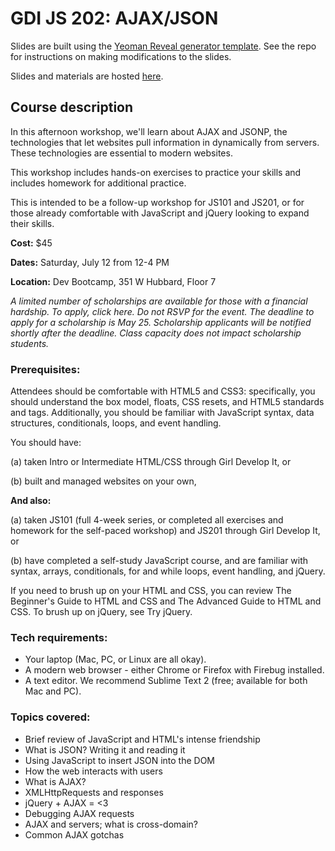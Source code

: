 # GDI JS 202: AJAX/JSON

Slides are built using the [Yeoman Reveal generator template](https://github.com/gdichicago/yeoman_reveal_template). See the repo for instructions on making modifications to the slides.

Slides and materials are hosted [here](http://gdichicago.com/classes/js202/workshop).

## Course description

In this afternoon workshop, we'll learn about AJAX and JSONP, the technologies that let websites pull information in dynamically from servers. These technologies are essential to modern websites.

This workshop includes hands-on exercises to practice your skills and includes homework for additional practice.

This is intended to be a follow-up workshop for JS101 and JS201, or for those already comfortable with JavaScript and jQuery looking to expand their skills.


**Cost:** $45

**Dates:** Saturday, July 12 from 12-4 PM

**Location:** Dev Bootcamp, 351 W Hubbard, Floor 7

*A limited number of scholarships are available for those with a financial hardship. To apply, click here. Do not RSVP for the event. The deadline to apply for a scholarship is May 25. Scholarship applicants will be notified shortly after the deadline. Class capacity does not impact scholarship students.*


### Prerequisites:

Attendees should be comfortable with HTML5 and CSS3: specifically, you should understand the box model, floats, CSS resets, and HTML5 standards and tags. Additionally, you should be familiar with JavaScript syntax, data structures, conditionals, loops, and event handling.

You should have:

(a) taken Intro or Intermediate HTML/CSS through Girl Develop It, or

(b) built and managed websites on your own,

**And also:**

(a) taken JS101 (full 4-week series, or completed all exercises and homework for the self-paced workshop) and JS201 through Girl Develop It, or

(b) have completed a self-study JavaScript course, and are familiar with syntax, arrays, conditionals, for and while loops, event handling, and jQuery.

If you need to brush up on your HTML and CSS, you can review The Beginner's Guide to HTML and CSS and The Advanced Guide to HTML and CSS. To brush up on jQuery, see Try jQuery.


### Tech requirements:

 - Your laptop (Mac, PC, or Linux are all okay).
 - A modern web browser - either Chrome or Firefox with Firebug installed.
 - A text editor. We recommend Sublime Text 2 (free; available for both Mac and PC).

### Topics covered:

 - Brief review of JavaScript and HTML's intense friendship
 - What is JSON? Writing it and reading it
 - Using JavaScript to insert JSON into the DOM
 - How the web interacts with users
 - What is AJAX?
 - XMLHttpRequests and responses
 - jQuery + AJAX = <3
 - Debugging AJAX requests
 - AJAX and servers; what is cross-domain?
 - Common AJAX gotchas